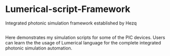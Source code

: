 # Lumerical-script-Framework
Integrated photonic simulation framework established by Hezq

##
Here demonstrates my simulation scripts for some of the PIC devices. Users can learn the the usage of Lumerical language for the complete integrated photonic simulation automation.  
